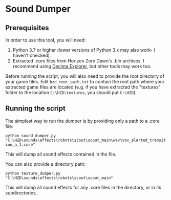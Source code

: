 # Sound Dumper

## Prerequisites
In order to use this tool, you will need:

1. Python 3.7 or higher (lower versions of Python 3.x may also work- I haven't checked).
2. Extracted .core files from Horizon Zero Dawn's .bin archives. I recommend using 
   [Decima Explorer](https://github.com/Jayveer/Decima-Explorer), but other tools may work too.

Before running the script, you will also need to provide the root directory of your game files. Edit 
`hzd_root_path.txt` to contain the root path where your extracted game files are located (e.g. if you have extracted
the "textures" folder to the location `C:\HZD\textures`, you should put `C:\HZD`).

## Running the script
The simplest way to run the dumper is by providing only a path to a .core file:

`python sound_dumper.py "C:\HZD\sounds\effects\robots\scout\scout_main\wav\vox_alerted_transition_a_1.core"`

This will dump all sound effects contained in the file.

You can also provide a directory path:

`python texture_dumper.py "C:\HZD\sounds\effects\robots\scout\scout_main"`

This will dump all sound effects for any .core files in the directory, or in its subdirectories.